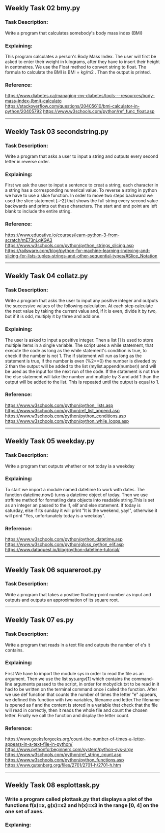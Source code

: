 ## Weekly Task 02 bmy.py

### Task Description:
Write a program that calculates somebody's body mass index (BMI)

### Explaining:
This program calculates a person's Body Mass Index. The user will first be asked to enter their weight in kilograms, after they have to insert their height in centmetres. We use the Float method to convert string to float. The formula to calculate the BMI is BMI = kg/m2 . Than the output is printed. 

### Reference:
https://www.diabetes.ca/managing-my-diabetes/tools---resources/body-mass-index-(bmi)-calculato
https://stackoverflow.com/questions/20405610/bmi-calculator-in-python/20405792
https://www.w3schools.com/python/ref_func_float.asp
___

## Weekly Task 03 secondstring.py

### Task Description:
Write a program that asks a user to input a string and outputs every second letter in reverse order.

### Explaining:
First we ask the user to input a sentence to creat a string, each character in a string has a corresponding numerical value. To reverse a string in python we have to use a slice function. In order to move two steps backward we used the slice statement [::-2] that shows the full string every second value backwards and prints out these characters. The start and end point are left blank to include the entire string.

### Reference:
https://www.educative.io/courses/learn-python-3-from-scratch/mE73nLqKGA3
https://www.w3schools.com/python/python_strings_slicing.asp
https://railsware.com/blog/python-for-machine-learning-indexing-and-slicing-for-lists-tuples-strings-and-other-sequential-types/#Slice_Notation
___

## Weekly Task 04 collatz.py

### Task Description:
 Write a program that asks the user to input any positive integer and outputs the successive values of the following calculation. At each step calculate the next value by taking the current value and, if it is even, divide it by two, but if it is odd, multiply it by three and add one.

### Explaining: 
 The user is asked to input a positive integer. Then a list [] is used to store multiple items in a single variable. The script uses a while statement, that execute the code as long as the while statement's condition is true, to check if the number is not 1.  The if statement will run as long as the statement is true, if the number is even (%2==0) the number is diveded by 2 than the output will be added to the list (mylist.append(number)) and will be used as the input for the next run of the code. If the statement is not true the else statement will take the number and multiple by 3 and add 1 than the output will be added to the list. This is repeated until the output is equal to 1.

### Reference:
https://www.w3schools.com/python/python_lists.asp
https://www.w3schools.com/python/ref_list_append.asp
https://www.w3schools.com/python/python_conditions.asp
https://www.w3schools.com/python/python_while_loops.asp
___

## Weekly Task 05 weekday.py

### Task Description:
Write a program that outputs whether or not today ia a weekday

### Explaining:
To start we import a module named datetime to work with dates. The function datetime.now() turns a datetime object of today. Then we use strftime method for formatiing date objects into readable string.This is set as an integer an passed to the if, elif and else statement. If today is saturday, else if its sunday it will print "It is the weekend, yay!", otherwise it will print "Yes, unfortunately today is a weekday". 

### Reference:
https://www.w3schools.com/python/python_datetime.asp
https://www.w3schools.com/python/gloss_python_elif.asp
https://www.dataquest.io/blog/python-datetime-tutorial/
___

## Weekly Task 06 squareroot.py

### Task Description:
Write a program that takes a positive floating-point number as input and outputs and outputs an approximation of its square root.
___

## Weekly Task 07 es.py
 
### Task Description:
Write a program that reads in a text file and outputs the number of e's it contains.

### Explaining:
 First We have to import the module sys in order to read the file as an argument. Then we use the list sys.argv[1] which contains the command-line arguments passed to the script, in order for mobydick.txt to be read in it had to be written on the terminal command once i called the function. After we use def function that counts the number of times the letter "e" appears, we defined this function with two variables, filename and letter.The filename is opened as f and the content is stored in a variable that check that the file will read in correctly, then it reads the whole file and count the chosen letter. Finally we call the function and display the letter count.

### Reference: 
https://www.geeksforgeeks.org/count-the-number-of-times-a-letter-appears-in-a-text-file-in-python/
https://www.pythonforbeginners.com/system/python-sys-argv
https://www.w3schools.com/python/ref_string_count.asp
https://www.w3schools.com/python/python_functions.asp
https://www.gutenberg.org/files/2701/2701-h/2701-h.htm


___

## Weekly Task 08 esplottask.py
### Write a program called plottask.py that displays a plot of the functions f(x)=x, g(x)=x2 and h(x)=x3 in the range [0, 4] on the one set of axes.

### Explaning:





